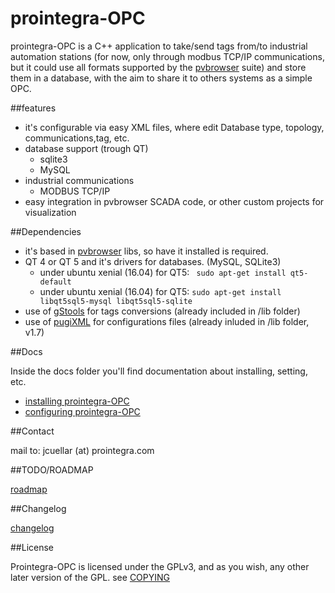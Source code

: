 prointegra-OPC
========

prointegra-OPC is a C++ application to take/send tags from/to industrial automation stations (for now, only through modbus TCP/IP communications, but it could use all formats supported by the [pvbrowser](http://pvbrowser.de) suite) and store them in a database, with the aim to share it to others systems as a simple OPC.

##features

+ it's configurable via easy XML files, where edit Database type, topology, communications,tag, etc.
+ database support (trough QT)
    - sqlite3
    - MySQL
+ industrial communications
    - MODBUS TCP/IP
+ easy integration in pvbrowser SCADA code, or other custom projects for visualization

##Dependencies

+ it's based in [pvbrowser](http://pvbrowser.de) libs, so have it installed is required.
+ QT 4 or QT 5 and it's drivers for databases. (MySQL, SQLite3)
    - under ubuntu xenial (16.04) for QT5: ``` sudo apt-get install qt5-default```
    - under ubuntu xenial (16.04) for QT5: ``` sudo apt-get install libqt5sql5-mysql libqt5sql5-sqlite ```
+ use of [gStools](https://github.com/gentooza/gStools) for tags conversions (already included in /lib folder)
+ use of [pugiXML](https://github.com/zeux/pugixml) for configurations files (already inluded in /lib folder, v1.7)

##Docs

Inside the docs folder you'll find documentation
 about installing, setting, etc.

+ [installing prointegra-OPC](docs/installing.md)
+ [configuring prointegra-OPC](docs/configuring.md)


##Contact

mail to: jcuellar (at) prointegra.com

##TODO/ROADMAP

[roadmap](./ROADMAP.md)

##Changelog

[changelog](./CHANGELOG.md)

##License

Prointegra-OPC is licensed under the GPLv3, and as you wish, any other later version of the GPL.
see [COPYING](./COPYING)

